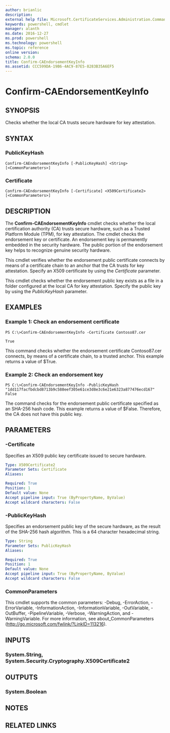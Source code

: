 ```yaml
---
author: brianlic
description: 
external help file: Microsoft.CertificateServices.Administration.Commands.dll-Help.xml
keywords: powershell, cmdlet
manager: alanth
ms.date: 2016-12-27
ms.prod: powershell
ms.technology: powershell
ms.topic: reference
online version: 
schema: 2.0.0
title: Confirm-CAEndorsementKeyInfo
ms.assetid: CCC599DA-19B6-4AC9-87E5-8283B35A6EF5
---
```


# Confirm-CAEndorsementKeyInfo

## SYNOPSIS
Checks whether the local CA trusts secure hardware for key attestation.

## SYNTAX

### PublicKeyHash
```
Confirm-CAEndorsementKeyInfo [-PublicKeyHash] <String> [<CommonParameters>]
```

### Certificate
```
Confirm-CAEndorsementKeyInfo [-Certificate] <X509Certificate2> [<CommonParameters>]
```

## DESCRIPTION
The **Confirm-CAEndorsementKeyInfo** cmdlet checks whether the local certification authority (CA) trusts secure hardware, such as a Trusted Platform Module (TPM), for key attestation.
The cmdlet checks the endorsement key or certificate.
An endorsement key is permanently embedded in the security hardware.
The public portion of the endorsement key helps to recognize genuine security hardware.

This cmdlet verifies whether the endorsement public certificate connects by means of a certificate chain to an anchor that the CA trusts for key attestation.
Specify an X509 certificate by using the *Certificate* parameter.

This cmdlet checks whether the endorsement public key exists as a file in a folder configured at the local CA for key attestation.
Specify the public key by using the *PublicKeyHash* parameter.

## EXAMPLES

### Example 1: Check an endorsement certificate
```
PS C:\>Confirm-CAEndorsementKeyInfo -Certificate Contoso87.cer

True
```

This command checks whether the endorsement certificate Contoso87.cer connects, by means of a certificate chain, to a trusted anchor.
This example returns a value of $True.

### Example 2: Check an endorsement key
```
PS C:\>Confirm-CAEndorsementKeyInfo -PublicKeyHash "1dd117facfbdcbd8713b9c588eef305e61ce3d8e3c6e21e6323a877476ecd167"
False
```

The command checks for the endorsement public certificate specified as an SHA-256 hash code.
This example returns a value of $False.
Therefore, the CA does not have this public key.

## PARAMETERS

### -Certificate
Specifies an X509 public key certificate issued to secure hardware.

```yaml
Type: X509Certificate2
Parameter Sets: Certificate
Aliases: 

Required: True
Position: 1
Default value: None
Accept pipeline input: True (ByPropertyName, ByValue)
Accept wildcard characters: False
```

### -PublicKeyHash
Specifies an endorsement public key of the secure hardware, as the result of the SHA-256 hash algorithm.
This is a 64 character hexadecimal string.

```yaml
Type: String
Parameter Sets: PublicKeyHash
Aliases: 

Required: True
Position: 1
Default value: None
Accept pipeline input: True (ByPropertyName, ByValue)
Accept wildcard characters: False
```

### CommonParameters
This cmdlet supports the common parameters: -Debug, -ErrorAction, -ErrorVariable, -InformationAction, -InformationVariable, -OutVariable, -OutBuffer, -PipelineVariable, -Verbose, -WarningAction, and -WarningVariable. For more information, see about_CommonParameters (http://go.microsoft.com/fwlink/?LinkID=113216).

## INPUTS

### System.String, System.Security.Cryptography.X509Certificate2

## OUTPUTS

### System.Boolean

## NOTES

## RELATED LINKS

